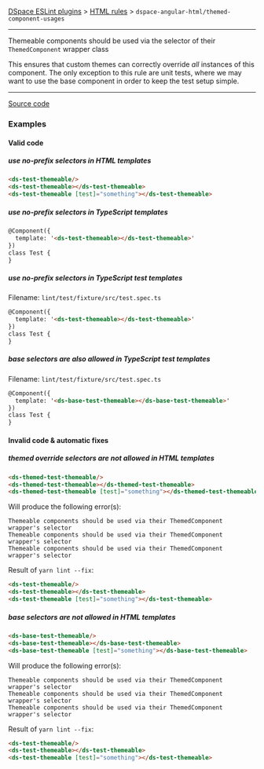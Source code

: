 <!-- GENERATED ~ lint/src/util/templates/rule.ejs -->
[DSpace ESLint plugins](../../../../lint/README.md) > [HTML rules](../index.md) > `dspace-angular-html/themed-component-usages`
_______

Themeable components should be used via the selector of their `ThemedComponent` wrapper class

This ensures that custom themes can correctly override _all_ instances of this component.
The only exception to this rule are unit tests, where we may want to use the base component in order to keep the test setup simple.
      

_______

[Source code](../../../../lint/src/rules/html/themed-component-usages.ts)

### Examples


#### Valid code
    
##### use no-prefix selectors in HTML templates
        
```html
<ds-test-themeable/>
<ds-test-themeable></ds-test-themeable>
<ds-test-themeable [test]="something"></ds-test-themeable>
```
    
##### use no-prefix selectors in TypeScript templates
        
```html
@Component({
  template: '<ds-test-themeable></ds-test-themeable>'
})
class Test {
}
```
    
##### use no-prefix selectors in TypeScript test templates
        
Filename: `lint/test/fixture/src/test.spec.ts`
        
```html
@Component({
  template: '<ds-test-themeable></ds-test-themeable>'
})
class Test {
}
```
    
##### base selectors are also allowed in TypeScript test templates
        
Filename: `lint/test/fixture/src/test.spec.ts`
        
```html
@Component({
  template: '<ds-base-test-themeable></ds-base-test-themeable>'
})
class Test {
}
```
    



#### Invalid code  &amp; automatic fixes
    
##### themed override selectors are not allowed in HTML templates
        
```html
<ds-themed-test-themeable/>
<ds-themed-test-themeable></ds-themed-test-themeable>
<ds-themed-test-themeable [test]="something"></ds-themed-test-themeable>
```
Will produce the following error(s):
```
Themeable components should be used via their ThemedComponent wrapper's selector
Themeable components should be used via their ThemedComponent wrapper's selector
Themeable components should be used via their ThemedComponent wrapper's selector
```
        
Result of `yarn lint --fix`:
```html
<ds-test-themeable/>
<ds-test-themeable></ds-test-themeable>
<ds-test-themeable [test]="something"></ds-test-themeable>
```
        
    
##### base selectors are not allowed in HTML templates
        
```html
<ds-base-test-themeable/>
<ds-base-test-themeable></ds-base-test-themeable>
<ds-base-test-themeable [test]="something"></ds-base-test-themeable>
```
Will produce the following error(s):
```
Themeable components should be used via their ThemedComponent wrapper's selector
Themeable components should be used via their ThemedComponent wrapper's selector
Themeable components should be used via their ThemedComponent wrapper's selector
```
        
Result of `yarn lint --fix`:
```html
<ds-test-themeable/>
<ds-test-themeable></ds-test-themeable>
<ds-test-themeable [test]="something"></ds-test-themeable>
```
        
    

